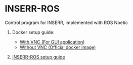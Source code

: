 # INSERR-ROS
Control program for INSERR, implemented with ROS Noetic

1. Docker setup guide:
    - [With VNC (For GUI application)](./setup/ros-noetic-vnc-setup.md)
    - [Without VNC (Official docker image)](./setup/ros-noetic-setup.md)

2. [INSERR-ROS setup guide](./setup/inserr-ros-setup.md)